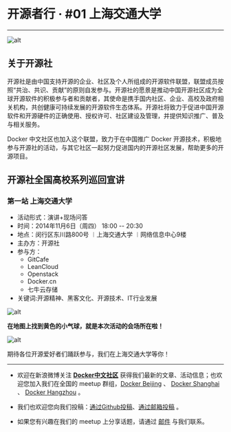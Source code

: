 # 开源者行 · #01 上海交通大学


---



![alt](http://resource.docker.cn/kaiyuanshe-tour-sjtu-1.png)

## 关于开源社

开源社是由中国支持开源的企业、社区及个人所组成的开源软件联盟，联盟成员按照“共治、共识、贡献”的原则自发参与。开源社的愿景是推动中国开源社区成为全球开源软件的积极参与者和贡献者，其使命是携手国内社区、企业、高校及政府相关机构，共创健康可持续发展的开源软件生态体系。开源社将致力于促进中国开源软件和开源硬件的正确使用、授权许可、社区建设及管理，并提供知识推广、普及与相关服务。

Docker 中文社区也加入这个联盟，致力于在中国推广 Docker 开源技术，积极地参与开源社的活动，与其它社区一起努力促进国内的开源社区发展，帮助更多的开源项目。


## 开源社全国高校系列巡回宣讲

### **第一站 上海交通大学**

- 活动形式：演讲+现场问答
- 时间：2014年11月6日（周四） 18:00 -- 20:30
- 地点：闵行区东川路800号 ︱上海交通大学 ︱网络信息中心9楼
- 主办方：开源社
- 参与方：
	- GitCafe
	- LeanCloud
	- Openstack
	- Docker.cn
	- 七牛云存储
- 关键词:开源精神、黑客文化、开源技术、IT行业发展


![alt](http://resource.docker.cn/kaiyuanshe-tour-sjtu-2.png)

**在地图上找到黄色的小气球，就是本次活动的会场所在啦！**

![alt](http://resource.docker.cn/kaiyuanshe-tour-sjtu-3.png)

期待各位开源爱好者们踊跃参与，我们在上海交通大学等你！

---

- 欢迎在新浪微博关注 **[Docker中文社区](http://www.weibo.com/dockboard)** 获得我们最新的文章、活动信息；也欢迎您加入我们在全国的 meetup 群组，[Docker Beijing](http://www.meetup.com/Docker-Beijing/) 、 [Docker Shanghai](http://www.meetup.com/Docker-Shanghai/) 、 [Docker Hangzhou](http://www.meetup.com/Docker-hangzhou) 。

- 我们也欢迎您向我们投稿：[通过Github投稿](https://docker.cn/h/article-contribute)、[通过邮箱投稿](mailto:fiona@docker.cn) 。

- 如果您有兴趣在我们的 meetup 上分享话题，请通过 [邮件](mailto:fiona@docker.cn) 与我们联系。
